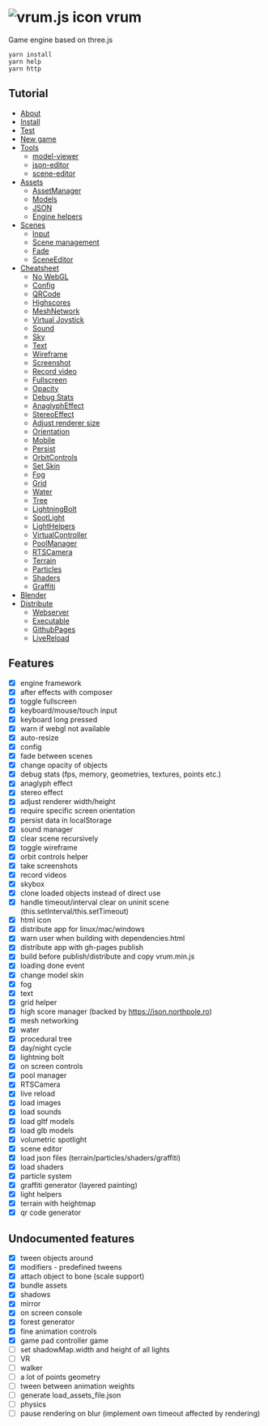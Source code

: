 # ![vrum.js icon](workspace/games/project/assets/favicon.ico) vrum

Game engine based on three.js

```
yarn install
yarn help
yarn http
```

## Tutorial

<!--ts-->
   * [About](tutorials/INSTALL.md#About)
   * [Install](tutorials/INSTALL.md#Install)
   * [Test](tutorials/INSTALL.md#Test)
   * [New game](tutorials/INSTALL.md#NewGame)
   * [Tools](tutorials/INSTALL.md#Tools)
       * [model-viewer](tutorials/ASSETS.md#ModelViewer)
       * [json-editor](tutorials/ASSETS.md#JSONEditor)
       * [scene-editor](tutorials/SCENES.md#SceneEditor)
   * [Assets](tutorials/ASSETS.md)
       * [AssetManager](tutorials/ASSETS.md#AssetManager)
       * [Models](tutorials/ASSETS.md#Models)
       * [JSON](tutorials/ASSETS.md#JSON)
       * [Engine helpers](tutorials/ASSETS.md#EngineHelpers)
   * [Scenes](tutorials/SCENES.md)
       * [Input](tutorials/SCENES.md#Input)
       * [Scene management](tutorials/SCENES.md#SceneManagement)
       * [Fade](tutorials/SCENES.md#Fade)
       * [SceneEditor](tutorials/SCENES.md#SceneEditor)
   * [Cheatsheet](tutorials/CHEATSHEET.md)
       * [No WebGL](tutorials/CHEATSHEET.md#NoWebGL)
       * [Config](tutorials/CHEATSHEET.md#Config)
       * [QRCode](tutorials/CHEATSHEET.md#QRCode)
       * [Highscores](tutorials/CHEATSHEET.md#Highscores)
       * [MeshNetwork](tutorials/CHEATSHEET.md#MeshNetwork)
       * [Virtual Joystick](tutorials/CHEATSHEET.md#VirtualJoystick)
       * [Sound](tutorials/CHEATSHEET.md#Sound)
       * [Sky](tutorials/CHEATSHEET.md#Sky)
       * [Text](tutorials/CHEATSHEET.md#Text)
       * [Wireframe](tutorials/CHEATSHEET.md#Wireframe)
       * [Screenshot](tutorials/CHEATSHEET.md#Screenshot)
       * [Record video](tutorials/CHEATSHEET.md#RecordVideo)
       * [Fullscreen](tutorials/CHEATSHEET.md#Fullscreen)
       * [Opacity](tutorials/CHEATSHEET.md#Opacity)
       * [Debug Stats](tutorials/CHEATSHEET.md#DebugStats)
       * [AnaglyphEffect](tutorials/CHEATSHEET.md#AnaglyphEffect)
       * [StereoEffect](tutorials/CHEATSHEET.md#StereoEffect)
       * [Adjust renderer size](tutorials/CHEATSHEET.md#AdjustRendererSize)
       * [Orientation](tutorials/CHEATSHEET.md#Orientation)
       * [Mobile](tutorials/CHEATSHEET.md#Mobile)
       * [Persist](tutorials/CHEATSHEET.md#Persist)
       * [OrbitControls](tutorials/CHEATSHEET.md#OrbitControls)
       * [Set Skin](tutorials/CHEATSHEET.md#SetSkin)
       * [Fog](tutorials/CHEATSHEET.md#Fog)
       * [Grid](tutorials/CHEATSHEET.md#Grid)
       * [Water](tutorials/CHEATSHEET.md#Water)
       * [Tree](tutorials/CHEATSHEET.md#Tree)
       * [LightningBolt](tutorials/CHEATSHEET.md#LightningBolt)
       * [SpotLight](tutorials/CHEATSHEET.md#SpotLight)
       * [LightHelpers](tutorials/CHEATSHEET.md#LightHelpers)
       * [VirtualController](tutorials/CHEATSHEET.md#VirtualController)
       * [PoolManager](tutorials/CHEATSHEET.md#PoolManager)
       * [RTSCamera](tutorials/CHEATSHEET.md#RTSCamera)
       * [Terrain](tutorials/CHEATSHEET.md#Terrain)
       * [Particles](tutorials/CHEATSHEET.md#Particles)
       * [Shaders](tutorials/CHEATSHEET.md#Shaders)
       * [Graffiti](tutorials/CHEATSHEET.md#Graffiti)
   * [Blender](tutorials/BLENDER.md)
   * [Distribute](tutorials/DISTRIBUTE.md)
      * [Webserver](tutorials/DISTRIBUTE.md#Executable)
      * [Executable](tutorials/DISTRIBUTE.md#Executable)
      * [GithubPages](tutorials/DISTRIBUTE.md#GithubPages)
      * [LiveReload](tutorials/DISTRIBUTE.md#LiveReload)
<!--te-->

## Features

* [x] engine framework
* [x] after effects with composer
* [x] toggle fullscreen
* [x] keyboard/mouse/touch input
* [x] keyboard long pressed
* [x] warn if webgl not available
* [x] auto-resize
* [x] config
* [x] fade between scenes
* [x] change opacity of objects
* [x] debug stats (fps, memory, geometries, textures, points etc.)
* [x] anaglyph effect
* [x] stereo effect
* [x] adjust renderer width/height
* [x] require specific screen orientation
* [x] persist data in localStorage
* [x] sound manager
* [x] clear scene recursively
* [x] toggle wireframe
* [x] orbit controls helper
* [x] take screenshots
* [x] record videos
* [x] skybox
* [x] clone loaded objects instead of direct use
* [x] handle timeout/interval clear on uninit scene (this.setInterval/this.setTimeout)
* [x] html icon
* [x] distribute app for linux/mac/windows
* [x] warn user when building with dependencies.html
* [x] distribute app with gh-pages publish
* [x] build before publish/distribute and copy vrum.min.js
* [x] loading done event
* [x] change model skin
* [x] fog
* [x] text
* [x] grid helper
* [x] high score manager (backed by https://json.northpole.ro)
* [x] mesh networking
* [x] water
* [x] procedural tree
* [x] day/night cycle
* [x] lightning bolt
* [x] on screen controls
* [x] pool manager
* [x] RTSCamera
* [x] live reload
* [x] load images
* [x] load sounds
* [x] load gltf models
* [x] load glb models
* [x] volumetric spotlight
* [x] scene editor
* [x] load json files (terrain/particles/shaders/graffiti)
* [x] load shaders
* [x] particle system
* [x] graffiti generator (layered painting)
* [x] light helpers
* [x] terrain with heightmap
* [x] qr code generator

## Undocumented features

* [x] tween objects around
* [x] modifiers - predefined tweens
* [x] attach object to bone (scale support)
* [x] bundle assets
* [x] shadows
* [x] mirror
* [x] on screen console
* [x] forest generator
* [x] fine animation controls
* [x] game pad controller game
* [ ] set shadowMap.width and height of all lights
* [ ] VR
* [ ] walker
* [ ] a lot of points geometry
* [ ] tween between animation weights
* [ ] generate load_assets_file.json
* [ ] physics
* [ ] pause rendering on blur (implement own timeout affected by rendering)
